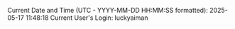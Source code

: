 Current Date and Time (UTC - YYYY-MM-DD HH:MM:SS formatted): 2025-05-17 11:48:18
Current User's Login: luckyaiman
